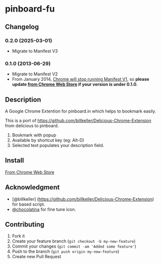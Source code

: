 # pinboard-fu

## Changelog

### 0.2.0 (2025-03-01)

* Migrate to Manifest V3

### 0.1.0 (2013-06-29)

* Migrate to Manifest V2
 * From January 2014, [Chrome will stop running Manifest V1](http://developer.chrome.com/extensions/manifestVersion.html#manifest-v1-support-schedule), so **please update [from Chrome Web Store](https://chrome.google.com/webstore/detail/ggaonngfgojmeifboajphnhkkhgfefpb) if your version is under 0.1.0**.

## Description

A Google Chrome Extention for pinboard.in which helps to bookmark easily.

This is a port of https://github.com/billkeller/Delicious-Chrome-Extension from delicious to pinboard.

1. Bookmark with popup
1. Available by shortcut key (eg: Alt-D)
1. Selected text populates your description field.

## Install

[From Chrome Web Store](https://chrome.google.com/webstore/detail/ggaonngfgojmeifboajphnhkkhgfefpb)

## Acknowledgment

* [@billkeller] (https://github.com/billkeller/Delicious-Chrome-Extension) for based script.
* [@chocolatina](http://github.com/chocolatina) for fine tune icon.

## Contributing

1. Fork it
2. Create your feature branch (`git checkout -b my-new-feature`)
3. Commit your changes (`git commit -am 'Added some feature'`)
4. Push to the branch (`git push origin my-new-feature`)
5. Create new Pull Request
